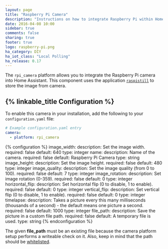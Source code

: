 ```yaml
---
layout: page
title: "Raspberry Pi Camera"
description: "Instructions on how to integrate Raspberry Pi within Home Assistant."
date: 2016-04-08 10:00
sidebar: true
comments: false
sharing: true
footer: true
logo: raspberry-pi.png
ha_category: DIY
ha_iot_class: "Local Polling"
ha_release: 0.17
---
```



The `rpi_camera` platform allows you to integrate the Raspberry Pi camera into Home Assistant. This component uses the application [`raspistill`](https://www.raspberrypi.org/documentation/usage/camera/raspicam/raspistill.md) to store the image from camera.

## {% linkable_title Configuration %}

To enable this camera in your installation, add the following to your `configuration.yaml` file:

```yaml
# Example configuration.yaml entry
camera:
  - platform: rpi_camera
```

{% configuration %}
image_width:
  description: Set the image width.
  required: false
  default: 640
  type: integer
name:
  description: Name of the camera.
  required: false
  default: Raspberry Pi Camera
  type: string
image_height:
  description: Set the image height.
  required: false
  default: 480
  type: integer
image_quality:
  description: Set the image quality (from 0 to 100).
  required: false
  default: 7
  type: integer
image_rotation:
  description: Set image rotation (0-359).
  required: false
  default: 0
  type: integer
horizontal_flip:
  description: Set horizontal flip (0 to disable, 1 to enable).
  required: false
  default: 0
  type: integer
vertical_flip:
  description: Set vertical flip (0 to disable, 1 to enable).
  required: false
  default: 0
  type: integer
timelapse:
  description: Takes a picture every this many milliseconds (thousands of a second) - the default means one picture a second.
  required: false
  default: 1000
  type: integer
file_path:
  description: Save the picture in a custom file path.
  required: false
  default: A temporary file is used.
  type: string
{% endconfiguration %}
 
The given **file_path** must be an existing file because the camera platform setup performs a writeable check on it. Also, keep in mind that the path should be [whitelisted](/docs/configuration/basic/).

